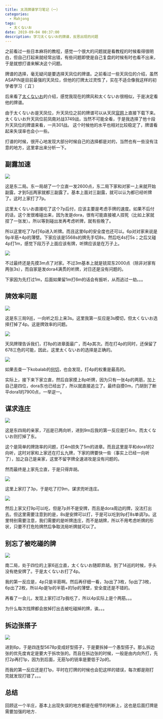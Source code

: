 ```yaml
---
title: 太流牌谱学习笔记（一）
categories:
  - Mahjong
tags:
  - 太くないお
date: 2019-09-04 00:37:00
description: 学习太くないお的牌谱，反思出现的问题
---
```


之前看过一些日本麻将的教程，感觉一个很大的问题就是看教程的时候看得很明白，但自己打起来就经常出错，有些问题即使是自己复盘的时候有时也看不出来，于是就想打谱来解决这个问题。

牌谱的选择，毫无疑问是要选择天凤位的牌谱。之前看过一些天凤位的介绍，虽然ASAPIN是目前最强的天凤位，但他的打牌太过灵性了，实在不适合像我这样的初学者学习（´Д`）

后来看了[太くないお][1]的介绍，感觉我现在的牌风和太くないお很相似，于是决定看他的牌谱。

由于太くないお是天凤位，升天凤位之前的牌谱可以从天凤[官网][2]上直接下载下来。
太くないお升天凤位前凤南对战3749战，当然不可能全看，于是我选择了他十段升天凤位的牌谱来看，一共301战。
这个时候他的水平也相对比较稳定了，牌谱看起来失误率也会小一些。

打谱的时候，很开心地发现大部分时候自己的选择都是对的，当然也有一些没有注意的地方，这里拿出来分析一下。


## 副露加速

![](https://i.loli.net/2019/09/04/zQ9iypCvu57Lxh1.jpg)

这是东二局。东一局胡了一个立直一发2600点，东二局下家和对家一上来就开始副露，才到5巡两家就都三副露了。基本上面对三副露，就可以认为都已经听牌了。这时上家打了7p。

这里太くないお直接吃了这个7p后付，应该主要是考虑手牌的速度。如果不后付的话，这个发很难碰出来，因为发是dora，很有可能直接被人捏死（比如上家就捏了一张发）。所以等到碰出发再考虑听牌，就有些晚了。

所以这里吃了7p打6p进入听牌。而且这里6p的安全度也还可以。6p对对家来说是9p半筋+4p的薄壁。下家应该是5568s的牌先手切8s，然后吃4s打5s；之后又碰4p打1m，感觉下段万子上面应该有牌，听牌应该是在万子上。

![](https://i.loli.net/2019/09/04/BdTrLVn5Q4vfDAz.jpg)

不过最终还是先摸3m点了对家。不过3m基本上就是铳双东2000点（除非对家有两张3s），而自家是发dora4满贯的听牌，对日还是没有问题的。

下家因为先打过1m，后面如果留1m打6m的话会有振听，从而逃过一劫。。。

## 牌效率问题

![](https://i.loli.net/2019/09/04/ChcE7lNORVbI5fX.jpg)

这是东三局9巡，一向听之后上来3s。这里我第一反应是3s模切，但太くないお选择打掉了4p。这是牌效率的问题。

![](https://i.loli.net/2019/09/04/L34CcobnqBxGruY.jpg)

天凤牌理告诉我们，打8p的进章面最广，而4p其次。而在打4p的同时，还保留了678三色的可能，因此，这里太くないお的选择是正确的。

![](https://i.loli.net/2019/09/04/cZgCFbSlYOo6VkX.jpg)

如果去查一下kobalab的[何切][3]，也会发现，打4p的权重是最高的。

实际上，接下来下家立直，然后自家摸上8p听牌，因为只有一张4p的两筋，加上自己是四位，dora东也已经出了，所以就直接追立了。最终自摸0m，门胡到了断平dora1的7900点，一举逆一。

## 谋求连庄

![](https://i.loli.net/2019/09/04/OxUHuD4RLJVGEKj.jpg)

这是东四局的亲家，7巡是已两向听，进到9m后我的第一反应是打4m，而太くないお则打掉了东。

这个是简单的牌效率的问题，打4m损失了5m的进章。而且这里是平和dora1的2向听，这时对家和上家还在打幺九牌，下家的牌要快一些（事实上已经一向听了），加之自己是亲家，这里不留字牌全速进攻是没有问题的。

然而最终是上家先立直，于是只得弃胡。

![](https://i.loli.net/2019/09/04/uUohRA6FBQNslbK.jpg)

这里上家打了3p，于是吃了打9m，谋求兜听连庄。

![](https://i.loli.net/2019/09/04/5oEeaIxzWJCnGsk.jpg)

然后上家又打9p可以吃，但是7p并不是安牌，而且是dora周边的牌，没法打出去。但这里需要注意到的是，8s是安牌可以打，于是可以吃到9p打8s单调7p。这里特别需要注意，我们需要的是听牌连庄，而不是胡牌，所以不用考虑听牌的形状，只要不打危险牌然后争取流局听牌就可以了。

## 别忘了被吃碰的牌

![](https://i.loli.net/2019/09/04/4uGkRDIKwNsZ8eh.jpg)

南二局，处于四位的上家6巡立直，太くないお随即弃胡。到了14巡的时候，手头没有绝安牌了。于是太くないお打了4p。

我的第一反应是，4p只是半筋啊。然后再仔细一看，3p出了3枚，5p出了3枚，6p出了2枚，所以4p是1p的半筋+的5p的薄壁，安全度还是不错的。

再看了一会儿，发现上家打过7p我吃了，所以4p实际上是个两筋。。。

为什么每次找牌都会放掉打出去被吃碰掉的牌，诶。。。

## 拆边张搭子

![](https://i.loli.net/2019/09/04/aMYkQUtw3xfqXIL.jpg)

进到6p，于是四连型5678p变成好型搭子，于是要拆掉一个愚型搭子。那么拆边张的优先度肯定是要大于拆坎张的。而且在拆边张的时候，一般是由内向外打，先打2p再打1p，因为到后面，无筋1p的铳率是要低于2p的。

而我的第一反应还是打1p，平时在打牌的时候也会犯这样的错误，每次都是刚打完就发现打错了。。。

## 总结

回顾这一个半庄，基本上出现失误的地方都是在细节的判断上，这也是后面打牌是需要加强的地方．



[1]: https://zhuanlan.zhihu.com/p/38416428
[2]: http://tenhou.net/ranking.html
[3]: http://kobalab.net/majiang/dapai.html
